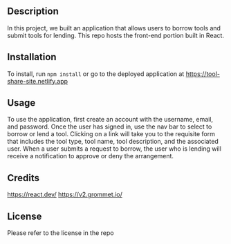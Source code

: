 ## Description

In this project, we built an application that allows users to borrow tools and submit tools for lending. This repo hosts the front-end portion built in React.

## Installation

To install, run `npm install` or go to the deployed application at https://tool-share-site.netlify.app

## Usage

To use the application, first create an account with the username, email, and password. Once the user has signed in, use the nav bar to select to borrow or lend a tool. Clicking on a link will take you to the requisite form that includes the tool type, tool name, tool description, and the associated user. When a user submits a request to borrow, the user who is lending will receive a notification to approve or deny the arrangement.

## Credits
https://react.dev/
https://v2.grommet.io/

## License

Please refer to the license in the repo
